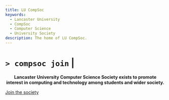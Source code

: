 ```yaml
---
title: LU CompSoc
keywords:
  - Lancaster University
  - CompSoc
  - Computer Science
  - University Society
description: The home of LU CompSoc.
---
```


# `> compsoc join` <span class="cursor">|</span>

<b style="text-align:center; display:block;">Lancaster University Computer Science Society exists to promote interest in computing and technology among students and wider society.</b>

<a target="_blank" href="https://lancastersu.co.uk/groups/computer-science-society-2c91/join" class="link-button">Join the society</a>

